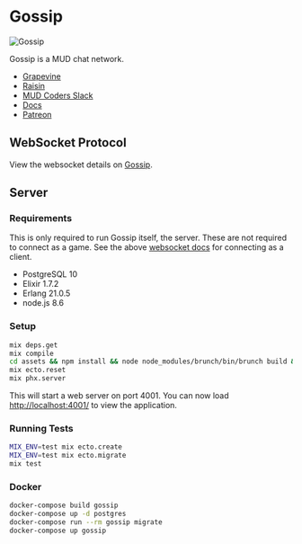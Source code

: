 # Gossip

![Gossip](https://gossip.haus/images/gossip.png)

Gossip is a MUD chat network.

- [Grapevine](https://github.com/oestrich/grapevine)
- [Raisin](https://github.com/oestrich/raisin)
- [MUD Coders Slack](https://slack.mudcoders.com/)
- [Docs](https://gossip.haus/docs)
- [Patreon](https://www.patreon.com/exventure)

## WebSocket Protocol

View the websocket details on [Gossip][websocket-docs].

## Server

### Requirements

This is only required to run Gossip itself, the server. These are not required to connect as a game. See the above [websocket docs][websocket-docs] for connecting as a client.

- PostgreSQL 10
- Elixir 1.7.2
- Erlang 21.0.5
- node.js 8.6

### Setup

```bash
mix deps.get
mix compile
cd assets && npm install && node node_modules/brunch/bin/brunch build && cd ..
mix ecto.reset
mix phx.server
```

This will start a web server on port 4001. You can now load [http://localhost:4001/](http://localhost:4001/) to view the application.

### Running Tests

```bash
MIX_ENV=test mix ecto.create
MIX_ENV=test mix ecto.migrate
mix test
```

### Docker

```bash
docker-compose build gossip
docker-compose up -d postgres
docker-compose run --rm gossip migrate
docker-compose up gossip
```

[websocket-docs]: https://gossip.haus/docs
